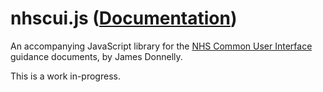 # nhscui.js ([Documentation](http://jamesdonnelly.github.io/NHSCUI/docs))
An accompanying JavaScript library for the [NHS Common User Interface](http://systems.hscic.gov.uk/data/cui/uig) guidance documents, by James Donnelly.

This is a work in-progress.